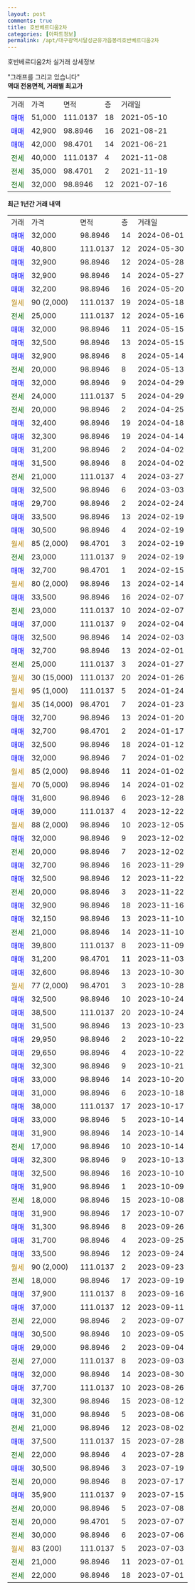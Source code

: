 ```yaml
---
layout: post
comments: true
title: 호반베르디움2차
categories: [아파트정보]
permalink: /apt/대구광역시달성군유가읍봉리호반베르디움2차
---
```


호반베르디움2차 실거래 상세정보

<script type="text/javascript">
  google.charts.load('current', {'packages':['line', 'corechart']});
  google.charts.setOnLoadCallback(drawChart);

  function drawChart() {
    var data = new google.visualization.DataTable();
    data.addColumn('date', '거래일');
    data.addColumn('number', "매매");
    data.addColumn('number', "전세");
    data.addColumn('number', "전매");

    data.addRows([[new Date(Date.parse("2024-06-01")), 32000, null, null], [new Date(Date.parse("2024-05-30")), 40800, null, null], [new Date(Date.parse("2024-05-28")), 32900, null, null], [new Date(Date.parse("2024-05-27")), 32900, null, null], [new Date(Date.parse("2024-05-20")), 32200, null, null], [new Date(Date.parse("2024-05-18")), null, null, null], [new Date(Date.parse("2024-05-16")), null, 25000, null], [new Date(Date.parse("2024-05-15")), 32000, null, null], [new Date(Date.parse("2024-05-15")), 32500, null, null], [new Date(Date.parse("2024-05-14")), 32900, null, null], [new Date(Date.parse("2024-05-13")), null, 20000, null], [new Date(Date.parse("2024-04-29")), 32000, null, null], [new Date(Date.parse("2024-04-29")), null, 24000, null], [new Date(Date.parse("2024-04-25")), null, 20000, null], [new Date(Date.parse("2024-04-18")), 32400, null, null], [new Date(Date.parse("2024-04-14")), 32300, null, null], [new Date(Date.parse("2024-04-02")), 31200, null, null], [new Date(Date.parse("2024-04-02")), 31500, null, null], [new Date(Date.parse("2024-03-27")), null, 21000, null], [new Date(Date.parse("2024-03-03")), 32500, null, null], [new Date(Date.parse("2024-02-24")), 29700, null, null], [new Date(Date.parse("2024-02-19")), 33500, null, null], [new Date(Date.parse("2024-02-19")), 30500, null, null], [new Date(Date.parse("2024-02-19")), null, null, null], [new Date(Date.parse("2024-02-19")), null, 23000, null], [new Date(Date.parse("2024-02-15")), 32700, null, null], [new Date(Date.parse("2024-02-14")), null, null, null], [new Date(Date.parse("2024-02-07")), 33500, null, null], [new Date(Date.parse("2024-02-07")), null, 23000, null], [new Date(Date.parse("2024-02-04")), 37000, null, null], [new Date(Date.parse("2024-02-03")), 32500, null, null], [new Date(Date.parse("2024-02-01")), 32700, null, null], [new Date(Date.parse("2024-01-27")), null, 25000, null], [new Date(Date.parse("2024-01-26")), null, null, null], [new Date(Date.parse("2024-01-24")), null, null, null], [new Date(Date.parse("2024-01-23")), null, null, null], [new Date(Date.parse("2024-01-20")), 32700, null, null], [new Date(Date.parse("2024-01-17")), 32700, null, null], [new Date(Date.parse("2024-01-12")), 32500, null, null], [new Date(Date.parse("2024-01-02")), 32000, null, null], [new Date(Date.parse("2024-01-02")), null, null, null], [new Date(Date.parse("2024-01-02")), null, null, null], [new Date(Date.parse("2023-12-28")), 31600, null, null], [new Date(Date.parse("2023-12-22")), 39000, null, null], [new Date(Date.parse("2023-12-05")), null, null, null], [new Date(Date.parse("2023-12-02")), 32000, null, null], [new Date(Date.parse("2023-12-02")), null, 20000, null], [new Date(Date.parse("2023-11-29")), 32700, null, null], [new Date(Date.parse("2023-11-22")), 32500, null, null], [new Date(Date.parse("2023-11-22")), null, 20000, null], [new Date(Date.parse("2023-11-16")), 32900, null, null], [new Date(Date.parse("2023-11-10")), 32150, null, null], [new Date(Date.parse("2023-11-10")), null, 21000, null], [new Date(Date.parse("2023-11-09")), 39800, null, null], [new Date(Date.parse("2023-11-03")), 31200, null, null], [new Date(Date.parse("2023-10-30")), 32600, null, null], [new Date(Date.parse("2023-10-28")), null, null, null], [new Date(Date.parse("2023-10-24")), 32500, null, null], [new Date(Date.parse("2023-10-24")), 38500, null, null], [new Date(Date.parse("2023-10-23")), 31500, null, null], [new Date(Date.parse("2023-10-22")), 29950, null, null], [new Date(Date.parse("2023-10-22")), 29650, null, null], [new Date(Date.parse("2023-10-21")), 32300, null, null], [new Date(Date.parse("2023-10-20")), 33000, null, null], [new Date(Date.parse("2023-10-18")), 31000, null, null], [new Date(Date.parse("2023-10-17")), 38000, null, null], [new Date(Date.parse("2023-10-14")), 33000, null, null], [new Date(Date.parse("2023-10-14")), 31900, null, null], [new Date(Date.parse("2023-10-14")), null, 17000, null], [new Date(Date.parse("2023-10-13")), 32300, null, null], [new Date(Date.parse("2023-10-10")), 32500, null, null], [new Date(Date.parse("2023-10-09")), 31900, null, null], [new Date(Date.parse("2023-10-08")), null, 18000, null], [new Date(Date.parse("2023-10-07")), 31900, null, null], [new Date(Date.parse("2023-09-26")), 31300, null, null], [new Date(Date.parse("2023-09-25")), 31700, null, null], [new Date(Date.parse("2023-09-24")), 33500, null, null], [new Date(Date.parse("2023-09-23")), null, null, null], [new Date(Date.parse("2023-09-19")), null, 18000, null], [new Date(Date.parse("2023-09-16")), 37900, null, null], [new Date(Date.parse("2023-09-11")), 37000, null, null], [new Date(Date.parse("2023-09-07")), null, 22000, null], [new Date(Date.parse("2023-09-05")), 30500, null, null], [new Date(Date.parse("2023-09-04")), 29000, null, null], [new Date(Date.parse("2023-09-03")), null, 27000, null], [new Date(Date.parse("2023-08-30")), 32000, null, null], [new Date(Date.parse("2023-08-26")), 37700, null, null], [new Date(Date.parse("2023-08-12")), 32300, null, null], [new Date(Date.parse("2023-08-06")), 31000, null, null], [new Date(Date.parse("2023-08-02")), null, 21000, null], [new Date(Date.parse("2023-07-28")), 37500, null, null], [new Date(Date.parse("2023-07-28")), null, 22000, null], [new Date(Date.parse("2023-07-19")), 30500, null, null], [new Date(Date.parse("2023-07-17")), null, 20000, null], [new Date(Date.parse("2023-07-15")), 35900, null, null], [new Date(Date.parse("2023-07-08")), null, 20000, null], [new Date(Date.parse("2023-07-07")), null, 20000, null], [new Date(Date.parse("2023-07-06")), null, 30000, null], [new Date(Date.parse("2023-07-03")), null, null, null], [new Date(Date.parse("2023-07-01")), null, 21000, null], [new Date(Date.parse("2023-07-01")), null, 22000, null]]);

    var options = {
      hAxis: {
        format: 'yyyy/MM/dd'
      },    
      lineWidth: 0,
      pointsVisible: true,    
      title: '최근 1년간 유형별 실거래가 분포',
      legend: { position: 'bottom' }
    };

    var formatter = new google.visualization.NumberFormat({pattern:'###,###'} );
    formatter.format(data, 1);
    formatter.format(data, 2);
    
    setTimeout(function() {
        var chart = new google.visualization.LineChart(document.getElementById('columnchart_material'));
        chart.draw(data, (options));
        document.getElementById('loading').style.display = 'none';
    }, 200);
  }
</script>


<div id="loading" style="z-index:20; display: block; margin-left: 0px">"그래프를 그리고 있습니다"</div>
<div id="columnchart_material" style="width: 95%; margin-left: 0px; display: block"></div>
<!-- contents start -->
<b>역대 전용면적, 거래별 최고가</b>
<table class="sortable">
    <tr>
      <td>거래</td>
      <td>가격</td>
      <td>면적</td>
      <td>층</td>
      <td>거래일</td>
    </tr>
        <tr>
          <td><a style="color: blue">매매</a></td>
          <td>51,000</td>
          <td>111.0137</td>
          <td>18</td>
          <td>2021-05-10</td>
        </tr>            <tr>
          <td><a style="color: blue">매매</a></td>
          <td>42,900</td>
          <td>98.8946</td>
          <td>16</td>
          <td>2021-08-21</td>
        </tr>            <tr>
          <td><a style="color: blue">매매</a></td>
          <td>42,000</td>
          <td>98.4701</td>
          <td>14</td>
          <td>2021-06-21</td>
        </tr>        
        <tr>
              <td><a style="color: darkgreen">전세</a></td>
              <td>40,000</td>
              <td>111.0137</td>
              <td>4</td>
              <td>2021-11-08</td>
            </tr>            <tr>
              <td><a style="color: darkgreen">전세</a></td>
              <td>35,000</td>
              <td>98.4701</td>
              <td>2</td>
              <td>2021-11-19</td>
            </tr>            <tr>
              <td><a style="color: darkgreen">전세</a></td>
              <td>32,000</td>
              <td>98.8946</td>
              <td>12</td>
              <td>2021-07-16</td>
            </tr>        
    
</table>

<b>최근 1년간 거래 내역</b>

<table class="sortable">
    <tr>
      <td>거래</td>
      <td>가격</td>
      <td>면적</td>
      <td>층</td>
      <td>거래일</td>
    </tr>
    <tr>
      <td><a style="color: blue">매매</a></td>
      <td>32,000</td>
      <td>98.8946</td>
      <td>14</td>
      <td>2024-06-01</td>
    </tr>          <tr>
      <td><a style="color: blue">매매</a></td>
      <td>40,800</td>
      <td>111.0137</td>
      <td>12</td>
      <td>2024-05-30</td>
    </tr>          <tr>
      <td><a style="color: blue">매매</a></td>
      <td>32,900</td>
      <td>98.8946</td>
      <td>12</td>
      <td>2024-05-28</td>
    </tr>          <tr>
      <td><a style="color: blue">매매</a></td>
      <td>32,900</td>
      <td>98.8946</td>
      <td>14</td>
      <td>2024-05-27</td>
    </tr>          <tr>
      <td><a style="color: blue">매매</a></td>
      <td>32,200</td>
      <td>98.8946</td>
      <td>16</td>
      <td>2024-05-20</td>
    </tr>          <tr>
      <td><a style="color: darkgoldenrod">월세</a></td>
      <td>90 (2,000)</td>
      <td>111.0137</td>
      <td>19</td>
      <td>2024-05-18</td>
    </tr>          <tr>
      <td><a style="color: darkgreen">전세</a></td>
      <td>25,000</td>
      <td>111.0137</td>
      <td>12</td>
      <td>2024-05-16</td>
    </tr>          <tr>
      <td><a style="color: blue">매매</a></td>
      <td>32,000</td>
      <td>98.8946</td>
      <td>11</td>
      <td>2024-05-15</td>
    </tr>          <tr>
      <td><a style="color: blue">매매</a></td>
      <td>32,500</td>
      <td>98.8946</td>
      <td>13</td>
      <td>2024-05-15</td>
    </tr>          <tr>
      <td><a style="color: blue">매매</a></td>
      <td>32,900</td>
      <td>98.8946</td>
      <td>8</td>
      <td>2024-05-14</td>
    </tr>          <tr>
      <td><a style="color: darkgreen">전세</a></td>
      <td>20,000</td>
      <td>98.8946</td>
      <td>8</td>
      <td>2024-05-13</td>
    </tr>          <tr>
      <td><a style="color: blue">매매</a></td>
      <td>32,000</td>
      <td>98.8946</td>
      <td>9</td>
      <td>2024-04-29</td>
    </tr>          <tr>
      <td><a style="color: darkgreen">전세</a></td>
      <td>24,000</td>
      <td>111.0137</td>
      <td>5</td>
      <td>2024-04-29</td>
    </tr>          <tr>
      <td><a style="color: darkgreen">전세</a></td>
      <td>20,000</td>
      <td>98.8946</td>
      <td>2</td>
      <td>2024-04-25</td>
    </tr>          <tr>
      <td><a style="color: blue">매매</a></td>
      <td>32,400</td>
      <td>98.8946</td>
      <td>19</td>
      <td>2024-04-18</td>
    </tr>          <tr>
      <td><a style="color: blue">매매</a></td>
      <td>32,300</td>
      <td>98.8946</td>
      <td>19</td>
      <td>2024-04-14</td>
    </tr>          <tr>
      <td><a style="color: blue">매매</a></td>
      <td>31,200</td>
      <td>98.8946</td>
      <td>2</td>
      <td>2024-04-02</td>
    </tr>          <tr>
      <td><a style="color: blue">매매</a></td>
      <td>31,500</td>
      <td>98.8946</td>
      <td>8</td>
      <td>2024-04-02</td>
    </tr>          <tr>
      <td><a style="color: darkgreen">전세</a></td>
      <td>21,000</td>
      <td>111.0137</td>
      <td>4</td>
      <td>2024-03-27</td>
    </tr>          <tr>
      <td><a style="color: blue">매매</a></td>
      <td>32,500</td>
      <td>98.8946</td>
      <td>6</td>
      <td>2024-03-03</td>
    </tr>          <tr>
      <td><a style="color: blue">매매</a></td>
      <td>29,700</td>
      <td>98.8946</td>
      <td>2</td>
      <td>2024-02-24</td>
    </tr>          <tr>
      <td><a style="color: blue">매매</a></td>
      <td>33,500</td>
      <td>98.8946</td>
      <td>13</td>
      <td>2024-02-19</td>
    </tr>          <tr>
      <td><a style="color: blue">매매</a></td>
      <td>30,500</td>
      <td>98.8946</td>
      <td>4</td>
      <td>2024-02-19</td>
    </tr>          <tr>
      <td><a style="color: darkgoldenrod">월세</a></td>
      <td>85 (2,000)</td>
      <td>98.4701</td>
      <td>3</td>
      <td>2024-02-19</td>
    </tr>          <tr>
      <td><a style="color: darkgreen">전세</a></td>
      <td>23,000</td>
      <td>111.0137</td>
      <td>9</td>
      <td>2024-02-19</td>
    </tr>          <tr>
      <td><a style="color: blue">매매</a></td>
      <td>32,700</td>
      <td>98.4701</td>
      <td>1</td>
      <td>2024-02-15</td>
    </tr>          <tr>
      <td><a style="color: darkgoldenrod">월세</a></td>
      <td>80 (2,000)</td>
      <td>98.8946</td>
      <td>13</td>
      <td>2024-02-14</td>
    </tr>          <tr>
      <td><a style="color: blue">매매</a></td>
      <td>33,500</td>
      <td>98.8946</td>
      <td>16</td>
      <td>2024-02-07</td>
    </tr>          <tr>
      <td><a style="color: darkgreen">전세</a></td>
      <td>23,000</td>
      <td>111.0137</td>
      <td>10</td>
      <td>2024-02-07</td>
    </tr>          <tr>
      <td><a style="color: blue">매매</a></td>
      <td>37,000</td>
      <td>111.0137</td>
      <td>9</td>
      <td>2024-02-04</td>
    </tr>          <tr>
      <td><a style="color: blue">매매</a></td>
      <td>32,500</td>
      <td>98.8946</td>
      <td>14</td>
      <td>2024-02-03</td>
    </tr>          <tr>
      <td><a style="color: blue">매매</a></td>
      <td>32,700</td>
      <td>98.8946</td>
      <td>13</td>
      <td>2024-02-01</td>
    </tr>          <tr>
      <td><a style="color: darkgreen">전세</a></td>
      <td>25,000</td>
      <td>111.0137</td>
      <td>3</td>
      <td>2024-01-27</td>
    </tr>          <tr>
      <td><a style="color: darkgoldenrod">월세</a></td>
      <td>30 (15,000)</td>
      <td>111.0137</td>
      <td>20</td>
      <td>2024-01-26</td>
    </tr>          <tr>
      <td><a style="color: darkgoldenrod">월세</a></td>
      <td>95 (1,000)</td>
      <td>111.0137</td>
      <td>5</td>
      <td>2024-01-24</td>
    </tr>          <tr>
      <td><a style="color: darkgoldenrod">월세</a></td>
      <td>35 (14,000)</td>
      <td>98.4701</td>
      <td>7</td>
      <td>2024-01-23</td>
    </tr>          <tr>
      <td><a style="color: blue">매매</a></td>
      <td>32,700</td>
      <td>98.8946</td>
      <td>13</td>
      <td>2024-01-20</td>
    </tr>          <tr>
      <td><a style="color: blue">매매</a></td>
      <td>32,700</td>
      <td>98.4701</td>
      <td>2</td>
      <td>2024-01-17</td>
    </tr>          <tr>
      <td><a style="color: blue">매매</a></td>
      <td>32,500</td>
      <td>98.8946</td>
      <td>18</td>
      <td>2024-01-12</td>
    </tr>          <tr>
      <td><a style="color: blue">매매</a></td>
      <td>32,000</td>
      <td>98.8946</td>
      <td>7</td>
      <td>2024-01-02</td>
    </tr>          <tr>
      <td><a style="color: darkgoldenrod">월세</a></td>
      <td>85 (2,000)</td>
      <td>98.8946</td>
      <td>11</td>
      <td>2024-01-02</td>
    </tr>          <tr>
      <td><a style="color: darkgoldenrod">월세</a></td>
      <td>70 (5,000)</td>
      <td>98.8946</td>
      <td>14</td>
      <td>2024-01-02</td>
    </tr>          <tr>
      <td><a style="color: blue">매매</a></td>
      <td>31,600</td>
      <td>98.8946</td>
      <td>6</td>
      <td>2023-12-28</td>
    </tr>          <tr>
      <td><a style="color: blue">매매</a></td>
      <td>39,000</td>
      <td>111.0137</td>
      <td>4</td>
      <td>2023-12-22</td>
    </tr>          <tr>
      <td><a style="color: darkgoldenrod">월세</a></td>
      <td>88 (2,000)</td>
      <td>98.8946</td>
      <td>10</td>
      <td>2023-12-05</td>
    </tr>          <tr>
      <td><a style="color: blue">매매</a></td>
      <td>32,000</td>
      <td>98.8946</td>
      <td>9</td>
      <td>2023-12-02</td>
    </tr>          <tr>
      <td><a style="color: darkgreen">전세</a></td>
      <td>20,000</td>
      <td>98.8946</td>
      <td>7</td>
      <td>2023-12-02</td>
    </tr>          <tr>
      <td><a style="color: blue">매매</a></td>
      <td>32,700</td>
      <td>98.8946</td>
      <td>16</td>
      <td>2023-11-29</td>
    </tr>          <tr>
      <td><a style="color: blue">매매</a></td>
      <td>32,500</td>
      <td>98.8946</td>
      <td>12</td>
      <td>2023-11-22</td>
    </tr>          <tr>
      <td><a style="color: darkgreen">전세</a></td>
      <td>20,000</td>
      <td>98.8946</td>
      <td>3</td>
      <td>2023-11-22</td>
    </tr>          <tr>
      <td><a style="color: blue">매매</a></td>
      <td>32,900</td>
      <td>98.8946</td>
      <td>18</td>
      <td>2023-11-16</td>
    </tr>          <tr>
      <td><a style="color: blue">매매</a></td>
      <td>32,150</td>
      <td>98.8946</td>
      <td>13</td>
      <td>2023-11-10</td>
    </tr>          <tr>
      <td><a style="color: darkgreen">전세</a></td>
      <td>21,000</td>
      <td>98.8946</td>
      <td>14</td>
      <td>2023-11-10</td>
    </tr>          <tr>
      <td><a style="color: blue">매매</a></td>
      <td>39,800</td>
      <td>111.0137</td>
      <td>8</td>
      <td>2023-11-09</td>
    </tr>          <tr>
      <td><a style="color: blue">매매</a></td>
      <td>31,200</td>
      <td>98.4701</td>
      <td>11</td>
      <td>2023-11-03</td>
    </tr>          <tr>
      <td><a style="color: blue">매매</a></td>
      <td>32,600</td>
      <td>98.8946</td>
      <td>13</td>
      <td>2023-10-30</td>
    </tr>          <tr>
      <td><a style="color: darkgoldenrod">월세</a></td>
      <td>77 (2,000)</td>
      <td>98.4701</td>
      <td>3</td>
      <td>2023-10-28</td>
    </tr>          <tr>
      <td><a style="color: blue">매매</a></td>
      <td>32,500</td>
      <td>98.8946</td>
      <td>10</td>
      <td>2023-10-24</td>
    </tr>          <tr>
      <td><a style="color: blue">매매</a></td>
      <td>38,500</td>
      <td>111.0137</td>
      <td>20</td>
      <td>2023-10-24</td>
    </tr>          <tr>
      <td><a style="color: blue">매매</a></td>
      <td>31,500</td>
      <td>98.8946</td>
      <td>13</td>
      <td>2023-10-23</td>
    </tr>          <tr>
      <td><a style="color: blue">매매</a></td>
      <td>29,950</td>
      <td>98.8946</td>
      <td>2</td>
      <td>2023-10-22</td>
    </tr>          <tr>
      <td><a style="color: blue">매매</a></td>
      <td>29,650</td>
      <td>98.8946</td>
      <td>4</td>
      <td>2023-10-22</td>
    </tr>          <tr>
      <td><a style="color: blue">매매</a></td>
      <td>32,300</td>
      <td>98.8946</td>
      <td>9</td>
      <td>2023-10-21</td>
    </tr>          <tr>
      <td><a style="color: blue">매매</a></td>
      <td>33,000</td>
      <td>98.8946</td>
      <td>14</td>
      <td>2023-10-20</td>
    </tr>          <tr>
      <td><a style="color: blue">매매</a></td>
      <td>31,000</td>
      <td>98.8946</td>
      <td>6</td>
      <td>2023-10-18</td>
    </tr>          <tr>
      <td><a style="color: blue">매매</a></td>
      <td>38,000</td>
      <td>111.0137</td>
      <td>17</td>
      <td>2023-10-17</td>
    </tr>          <tr>
      <td><a style="color: blue">매매</a></td>
      <td>33,000</td>
      <td>98.8946</td>
      <td>5</td>
      <td>2023-10-14</td>
    </tr>          <tr>
      <td><a style="color: blue">매매</a></td>
      <td>31,900</td>
      <td>98.8946</td>
      <td>14</td>
      <td>2023-10-14</td>
    </tr>          <tr>
      <td><a style="color: darkgreen">전세</a></td>
      <td>17,000</td>
      <td>98.8946</td>
      <td>10</td>
      <td>2023-10-14</td>
    </tr>          <tr>
      <td><a style="color: blue">매매</a></td>
      <td>32,300</td>
      <td>98.8946</td>
      <td>9</td>
      <td>2023-10-13</td>
    </tr>          <tr>
      <td><a style="color: blue">매매</a></td>
      <td>32,500</td>
      <td>98.8946</td>
      <td>16</td>
      <td>2023-10-10</td>
    </tr>          <tr>
      <td><a style="color: blue">매매</a></td>
      <td>31,900</td>
      <td>98.8946</td>
      <td>1</td>
      <td>2023-10-09</td>
    </tr>          <tr>
      <td><a style="color: darkgreen">전세</a></td>
      <td>18,000</td>
      <td>98.8946</td>
      <td>15</td>
      <td>2023-10-08</td>
    </tr>          <tr>
      <td><a style="color: blue">매매</a></td>
      <td>31,900</td>
      <td>98.8946</td>
      <td>17</td>
      <td>2023-10-07</td>
    </tr>          <tr>
      <td><a style="color: blue">매매</a></td>
      <td>31,300</td>
      <td>98.8946</td>
      <td>8</td>
      <td>2023-09-26</td>
    </tr>          <tr>
      <td><a style="color: blue">매매</a></td>
      <td>31,700</td>
      <td>98.8946</td>
      <td>4</td>
      <td>2023-09-25</td>
    </tr>          <tr>
      <td><a style="color: blue">매매</a></td>
      <td>33,500</td>
      <td>98.8946</td>
      <td>12</td>
      <td>2023-09-24</td>
    </tr>          <tr>
      <td><a style="color: darkgoldenrod">월세</a></td>
      <td>90 (2,000)</td>
      <td>111.0137</td>
      <td>2</td>
      <td>2023-09-23</td>
    </tr>          <tr>
      <td><a style="color: darkgreen">전세</a></td>
      <td>18,000</td>
      <td>98.8946</td>
      <td>17</td>
      <td>2023-09-19</td>
    </tr>          <tr>
      <td><a style="color: blue">매매</a></td>
      <td>37,900</td>
      <td>111.0137</td>
      <td>8</td>
      <td>2023-09-16</td>
    </tr>          <tr>
      <td><a style="color: blue">매매</a></td>
      <td>37,000</td>
      <td>111.0137</td>
      <td>12</td>
      <td>2023-09-11</td>
    </tr>          <tr>
      <td><a style="color: darkgreen">전세</a></td>
      <td>22,000</td>
      <td>98.8946</td>
      <td>2</td>
      <td>2023-09-07</td>
    </tr>          <tr>
      <td><a style="color: blue">매매</a></td>
      <td>30,500</td>
      <td>98.8946</td>
      <td>10</td>
      <td>2023-09-05</td>
    </tr>          <tr>
      <td><a style="color: blue">매매</a></td>
      <td>29,000</td>
      <td>98.8946</td>
      <td>2</td>
      <td>2023-09-04</td>
    </tr>          <tr>
      <td><a style="color: darkgreen">전세</a></td>
      <td>27,000</td>
      <td>111.0137</td>
      <td>8</td>
      <td>2023-09-03</td>
    </tr>          <tr>
      <td><a style="color: blue">매매</a></td>
      <td>32,000</td>
      <td>98.8946</td>
      <td>14</td>
      <td>2023-08-30</td>
    </tr>          <tr>
      <td><a style="color: blue">매매</a></td>
      <td>37,700</td>
      <td>111.0137</td>
      <td>10</td>
      <td>2023-08-26</td>
    </tr>          <tr>
      <td><a style="color: blue">매매</a></td>
      <td>32,300</td>
      <td>98.8946</td>
      <td>15</td>
      <td>2023-08-12</td>
    </tr>          <tr>
      <td><a style="color: blue">매매</a></td>
      <td>31,000</td>
      <td>98.8946</td>
      <td>5</td>
      <td>2023-08-06</td>
    </tr>          <tr>
      <td><a style="color: darkgreen">전세</a></td>
      <td>21,000</td>
      <td>98.8946</td>
      <td>12</td>
      <td>2023-08-02</td>
    </tr>          <tr>
      <td><a style="color: blue">매매</a></td>
      <td>37,500</td>
      <td>111.0137</td>
      <td>15</td>
      <td>2023-07-28</td>
    </tr>          <tr>
      <td><a style="color: darkgreen">전세</a></td>
      <td>22,000</td>
      <td>98.8946</td>
      <td>4</td>
      <td>2023-07-28</td>
    </tr>          <tr>
      <td><a style="color: blue">매매</a></td>
      <td>30,500</td>
      <td>98.8946</td>
      <td>3</td>
      <td>2023-07-19</td>
    </tr>          <tr>
      <td><a style="color: darkgreen">전세</a></td>
      <td>20,000</td>
      <td>98.8946</td>
      <td>8</td>
      <td>2023-07-17</td>
    </tr>          <tr>
      <td><a style="color: blue">매매</a></td>
      <td>35,900</td>
      <td>111.0137</td>
      <td>9</td>
      <td>2023-07-15</td>
    </tr>          <tr>
      <td><a style="color: darkgreen">전세</a></td>
      <td>20,000</td>
      <td>98.8946</td>
      <td>5</td>
      <td>2023-07-08</td>
    </tr>          <tr>
      <td><a style="color: darkgreen">전세</a></td>
      <td>20,000</td>
      <td>98.4701</td>
      <td>5</td>
      <td>2023-07-07</td>
    </tr>          <tr>
      <td><a style="color: darkgreen">전세</a></td>
      <td>30,000</td>
      <td>98.8946</td>
      <td>6</td>
      <td>2023-07-06</td>
    </tr>          <tr>
      <td><a style="color: darkgoldenrod">월세</a></td>
      <td>83 (200)</td>
      <td>111.0137</td>
      <td>5</td>
      <td>2023-07-03</td>
    </tr>          <tr>
      <td><a style="color: darkgreen">전세</a></td>
      <td>21,000</td>
      <td>98.8946</td>
      <td>11</td>
      <td>2023-07-01</td>
    </tr>          <tr>
      <td><a style="color: darkgreen">전세</a></td>
      <td>22,000</td>
      <td>98.8946</td>
      <td>18</td>
      <td>2023-07-01</td>
    </tr>      </table>
<!-- contents end -->    

